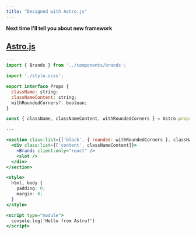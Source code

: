 ```yaml
---
title: "Designed with Astro.js"
---
```


**Next time I'll tell you about new framework**

## [Astro.js](https://astro.build/)

<div style="font-size: 14px">

```jsx
---
import { Brands } from '../components/brands';

import './style.scss';

export interface Props {
  className: string;
  classNameContent: string;
  withRoundedCorners?: boolean;
}

const { className, classNameContent, withRoundedCorners } = Astro.props;

---

<section class:list={['block', { rounded: withRoundedCorners }, className]}>
  <div class:list={['content', classNameContent]}>
    <Brands client:only="react" />
    <slot />
  </div>
</section>

<style>
  html, body {
    padding: 0;
    margin: 0;
  }
</style>

<script type="module">
  console.log('Hello from Astro!')
</script>

```

</div>

